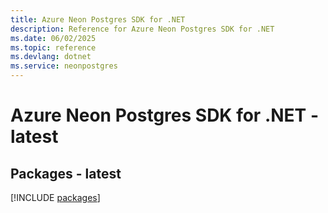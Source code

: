 ```yaml
---
title: Azure Neon Postgres SDK for .NET
description: Reference for Azure Neon Postgres SDK for .NET
ms.date: 06/02/2025
ms.topic: reference
ms.devlang: dotnet
ms.service: neonpostgres
---
```

# Azure Neon Postgres SDK for .NET - latest
## Packages - latest
[!INCLUDE [packages](neon-postgres-index.md)]